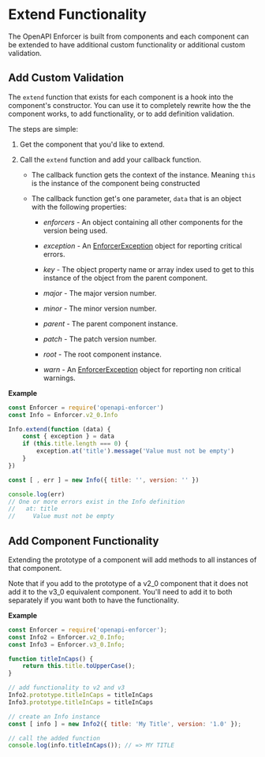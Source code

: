 # Extend Functionality

The OpenAPI Enforcer is built from components and each component can be extended to have additional custom functionality or additional custom validation.

## Add Custom Validation

The `extend` function that exists for each component is a hook into the component's constructor. You can use it to completely rewrite how the the component works, to add functionality, or to add definition validation.

The steps are simple:

1. Get the component that you'd like to extend.

2. Call the `extend` function and add your callback function.

    - The callback function gets the context of the instance. Meaning `this` is the instance of the component being constructed

    - The callback function get's one parameter, `data` that is an object with the following properties:

        - *enforcers* - An object containing all other components for the version being used.

        - *exception* - An [EnforcerException](./enforcer-exception.md) object for reporting critical errors.

        - *key* - The object property name or array index used to get to this instance of the object from the parent component.

        - *major* - The major version number.

        - *minor* - The minor version number.

        - *parent* - The parent component instance.

        - *patch* - The patch version number.

        - *root* - The root component instance.

        - *warn* - An [EnforcerException](./enforcer-exception.md) object for reporting non critical warnings.

**Example**

```js
const Enforcer = require('openapi-enforcer')
const Info = Enforcer.v2_0.Info

Info.extend(function (data) {
    const { exception } = data
    if (this.title.length === 0) {
        exception.at('title').message('Value must not be empty')
    }
})

const [ , err ] = new Info({ title: '', version: '' })

console.log(err)
// One or more errors exist in the Info definition
//   at: title
//     Value must not be empty
```

## Add Component Functionality

Extending the prototype of a component will add methods to all instances of that component.

Note that if you add to the prototype of a v2_0 component that it does not add it to the v3_0 equivalent component. You'll need to add it to both separately if you want both to have the functionality.

**Example**

```js
const Enforcer = require('openapi-enforcer');
const Info2 = Enforcer.v2_0.Info;
const Info3 = Enforcer.v3_0.Info;

function titleInCaps() {
    return this.title.toUpperCase();
}

// add functionality to v2 and v3
Info2.prototype.titleInCaps = titleInCaps
Info3.prototype.titleInCaps = titleInCaps

// create an Info instance
const [ info ] = new Info2({ title: 'My Title', version: '1.0' });

// call the added function
console.log(info.titleInCaps()); // => MY TITLE
```